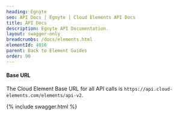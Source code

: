 ```yaml
---
heading: Egnyte
seo: API Docs | Egnyte | Cloud Elements API Docs
title: API Docs
description: Egnyte API Documentation.
layout: swagger-only
breadcrumbs: /docs/elements.html
elementId: 4016
parent: Back to Element Guides
order: 90
---
```


#### Base URL

The Cloud Element Base URL for all API calls is `https://api.cloud-elements.com/elements/api-v2`.

{% include swagger.html %}
